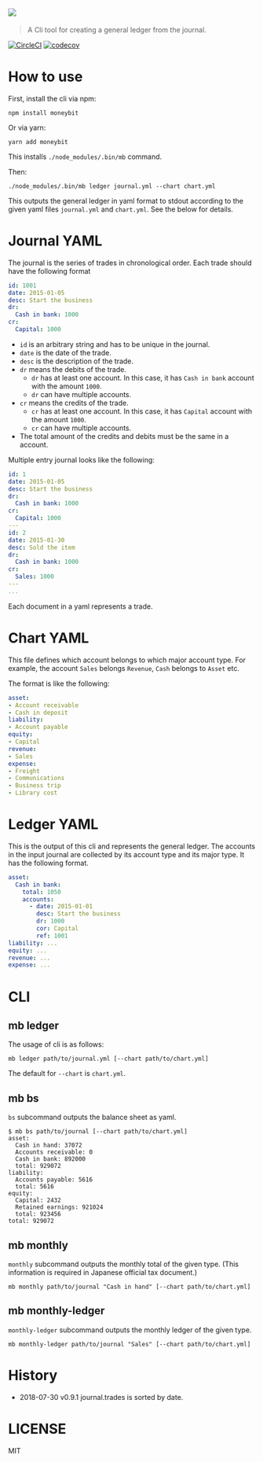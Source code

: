 # <img src="http://kt3k.github.io/moneybit/media/wide-logo.svg">

> A Cli tool for creating a general ledger from the journal.

[![CircleCI](https://circleci.com/gh/kt3k/moneybit.svg?style=svg)](https://circleci.com/gh/kt3k/moneybit)
[![codecov](https://codecov.io/gh/kt3k/moneybit/branch/master/graph/badge.svg)](https://codecov.io/gh/kt3k/moneybit)

# How to use

First, install the cli via npm:

    npm install moneybit

Or via yarn:

    yarn add moneybit

This installs `./node_modules/.bin/mb` command.

Then:

    ./node_modules/.bin/mb ledger journal.yml --chart chart.yml

This outputs the general ledger in yaml format to stdout according to the given yaml files `journal.yml` and `chart.yml`. See the below for details.

# Journal YAML

The journal is the series of trades in chronological order. Each trade should have the following format

```yml
id: 1001
date: 2015-01-05
desc: Start the business
dr:
  Cash in bank: 1000
cr:
  Capital: 1000
```

- `id` is an arbitrary string and has to be unique in the journal.
- `date` is the date of the trade.
- `desc` is the description of the trade.
- `dr` means the debits of the trade.
  - `dr` has at least one account. In this case, it has `Cash in bank` account with the amount `1000`.
  - `dr` can have multiple accounts.
- `cr` means the credits of the trade.
  - `cr` has at least one account. In this case, it has `Capital` account with the amount `1000`.
  - `cr` can have multiple accounts.
- The total amount of the credits and debits must be the same in a account.

Multiple entry journal looks like the following:

```yml
id: 1
date: 2015-01-05
desc: Start the business
dr:
  Cash in bank: 1000
cr:
  Capital: 1000
---
id: 2
date: 2015-01-30
desc: Sold the item
dr:
  Cash in bank: 1000
cr:
  Sales: 1000
---
...
```

Each document in a yaml represents a trade.

# Chart YAML

This file defines which account belongs to which major account type. For example, the account `Sales` belongs `Revenue`, `Cash` belongs to `Asset` etc.

The format is like the following:

```yml
asset:
- Account receivable
- Cash in deposit
liability:
- Account payable
equity:
- Capital
revenue:
- Sales
expense:
- Freight
- Communications
- Business trip
- Library cost
```

# Ledger YAML

This is the output of this cli and represents the general ledger. The accounts in the input journal are collected by its account type and its major type. It has the following format.

```yml
asset:
  Cash in bank:
    total: 1050
    accounts:
      - date: 2015-01-01
        desc: Start the business
        dr: 1000
        cor: Capital
        ref: 1001
liability: ...
equity: ...
revenue: ...
expense: ...
```

# CLI

## mb ledger

The usage of cli is as follows:

    mb ledger path/to/journal.yml [--chart path/to/chart.yml]

The default for `--chart` is `chart.yml`.

## mb bs

`bs` subcommand outputs the balance sheet as yaml.

```
$ mb bs path/to/journal [--chart path/to/chart.yml]
asset:
  Cash in hand: 37072
  Accounts receivable: 0
  Cash in bank: 892000
  total: 929072
liability:
  Accounts payable: 5616
  total: 5616
equity:
  Capital: 2432
  Retained earnings: 921024
  total: 923456
total: 929072
```

## mb monthly

`monthly` subcommand outputs the monthly total of the given type. (This information is required in Japanese official tax document.)

    mb monthly path/to/journal "Cash in hand" [--chart path/to/chart.yml]

## mb monthly-ledger

`monthly-ledger` subcommand outputs the monthly ledger of the given type.

    mb monthly-ledger path/to/journal "Sales" [--chart path/to/chart.yml]

# History

- 2018-07-30   v0.9.1   journal.trades is sorted by date.

# LICENSE

MIT
